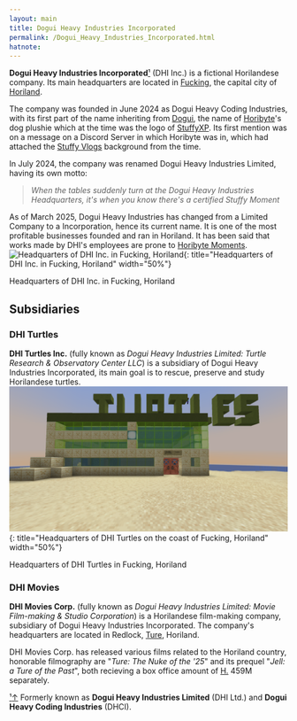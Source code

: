 ```yaml
---
layout: main
title: Dogui Heavy Industries Incorporated
permalink: /Dogui_Heavy_Industries_Incorporated.html
hatnote:
---
```


**Dogui Heavy Industries Incorporated**[&sup1;](#notec1) (DHI Inc.) is a fictional Horilandese company. Its main headquarters are located in [Fucking](Fucking), the capital city of [Horiland](Horiland).

The company was founded in June 2024 as Dogui Heavy Coding Industries, with its first part of the name inheriting from [Dogui](Dogui), the name of [Horibyte](Horibyte)'s dog plushie which at the time was the logo of [StuffyXP](StuffyXP). Its first mention was on a message on a Discord Server in which Horibyte was in, which had attached the [Stuffy Vlogs](Stuffy_Vlogs) background from the time.

In July 2024, the company was renamed Dogui Heavy Industries Limited, having its own motto:
> *When the tables suddenly turn at the Dogui Heavy Industries Headquarters, it's when you know there's a certified Stuffy Moment*

As of March 2025, Dogui Heavy Industries has changed from a Limited Company to a Incorporation, hence its current name. It is one of the most profitable businesses founded and ran in Horiland. It has been said that works made by DHI's employees are prone to [Horibyte Moments](Horibyte_Moments).
<br>![Headquarters of DHI Inc. in Fucking, Horiland](img/articles/dhi/hq.png){: title="Headquarters of DHI Inc. in Fucking, Horiland" width="50%"}
<p id="caption">Headquarters of DHI Inc. in Fucking, Horiland</p>

## Subsidiaries
### DHI Turtles
**DHI Turtles Inc.** (fully known as *Dogui Heavy Industries Limited: Turtle Research & Observatory Center LLC*) is a subsidiary of Dogui Heavy Industries Incorporated, its main goal is to rescue, preserve and study Horilandese turtles.
<br>![Headquarters of DHI Turtles on the coast of Fucking, Horiland](img/articles/dhi/hqturtles.png){: title="Headquarters of DHI Turtles on the coast of Fucking, Horiland" width="50%"}
<p id="caption">Headquarters of DHI Turtles in Fucking, Horiland</p>

### DHI Movies
**DHI Movies Corp.** (fully known as *Dogui Heavy Industries Limited: Movie Film-making & Studio Corporation*) is a Horilandese film-making company, subsidiary of Dogui Heavy Industries Incorporated. The company's headquarters are located in Redlock, [Ture](Ture,_Horiland), Horiland.

DHI Movies Corp. has released various films related to the Horiland country, honorable filmography are "*Ture: The Nuke of the '25*" and its prequel "*Jell: a Ture of the Past*", both recieving a box office amount of [H.](Horidollar) 459M separately.

<p id="note"><a href="#notec1" id="notec1">&sup1;<span></span>&uparrow;</a> Formerly known as <b>Dogui Heavy Industries Limited</b> (DHI Ltd.) and <b>Dogui Heavy Coding Industries</b> (DHCI).</p>